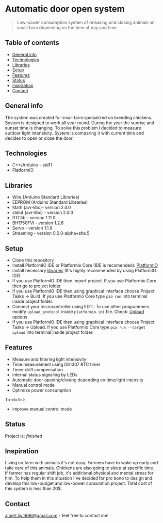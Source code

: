 # Automatic door open system
> Low-power consumption system of releasing and closing animals on small farm depending on the time of day and time.

## Table of contents
* [General info](#general-info)
* [Technologies](#technologies)
* [Libraries](#libraries)
* [Setup](#setup)
* [Features](#features)
* [Status](#status)
* [Inspiration](#inspiration)
* [Contact](#contact)

## General info
The system was created for small farm specialized on breeding chickens. System is designed to work all year round. During the year the sunrise and sunset time is changing. To solve this problem I decided to measure outdoor light intensivity. System is comparing it with current time and decides to open or close the door.

## Technologies
* C++/Arduino - std11
* PlatformIO

## Libraries
* Wire (Arduino Standard Libraries)
* EEPROM (Arduino Standard Libraries)
* Math (avr-libc)- version 2.0.0
* stdint (avr-libc) - version 2.0.0
* RTClib - version 1.11.0
* BH1750FVI - version 1.2.6
* Servo - version 1.1.6
* Streaming - version 0.0.0-alpha+sha.5

## Setup
* Clone this repository
* Install PlatformIO IDE or Platformio Core (IDE is recomended): [PlatformIO](https://platformio.org)
* Install necessary [libraries](#libraries) (It's highly recommended by using PlatformIO IDE)
* If you use PlatformIO IDE then import project. If you use Platformio Core then go to project folder
* If you use PlatformIO IDE then using graphical interface choose Project Tasks -> Build. If you use Platformio Core type `pio run` into terminal inside project folder.
* Connect your microcontroller using FDTI. To use other programmers modify `upload_protocol` inside `platformio.ini` file. Check: [Upload options](https://docs.platformio.org/en/latest/projectconf/section_env_upload.html)
* If you use PlatformIO IDE then using graphical interface choose Project Tasks -> Upload. If you use Platformio Core type `pio run --target upload` into terminal inside project folder.

## Features
- Measure and filtering light intensivity
- Time measurement using DS1307 RTC timer
- Timer drift compensation
- Internal status signaling by LEDs
- Automatic door opening/closing depending on time/light intensity
- Manual control mode
- Optimize power consumption

To-do list:
- Improve manual control mode

## Status
Project is: _finished_

## Inspiration
Living on farm with animals it's not easy. Farmers have to wake up early and take care of this animals. Chickens are also going to sleep at specific time. If farmer has regular shift job, it's additional physical and mental stress for him. To help them in this situation I've decided for pro bono to design and develop this low-budget and low-power consumtion project. Total cost of this system is less than 20$.

## Contact
albert.lis.1996@gmail.com - feel free to contact me!
